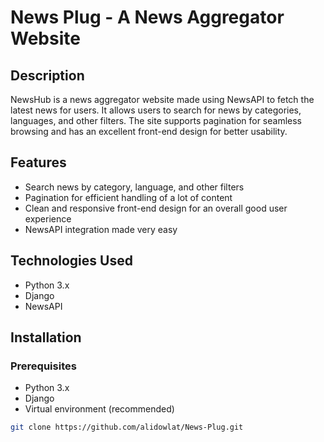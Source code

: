 # News Plug - A News Aggregator Website

## Description
NewsHub is a news aggregator website made using NewsAPI to fetch the latest news for users. It allows users to search for news by categories, languages, and other filters. The site supports pagination for seamless browsing and has an excellent front-end design for better usability.

## Features
- Search news by category, language, and other filters
- Pagination for efficient handling of a lot of content
- Clean and responsive front-end design for an overall good user experience
- NewsAPI integration made very easy

## Technologies Used
- Python 3.x
- Django
- NewsAPI

## Installation

### Prerequisites
- Python 3.x
- Django
- Virtual environment (recommended)

```bash
git clone https://github.com/alidowlat/News-Plug.git
